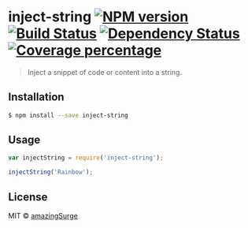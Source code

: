 # inject-string [![NPM version][npm-image]][npm-url] [![Build Status][travis-image]][travis-url] [![Dependency Status][daviddm-image]][daviddm-url] [![Coverage percentage][coveralls-image]][coveralls-url]
> Inject a snippet of code or content into a string.

## Installation

```sh
$ npm install --save inject-string
```

## Usage

```js
var injectString = require('inject-string');

injectString('Rainbow');
```
## License

MIT © [amazingSurge]()


[npm-image]: https://badge.fury.io/js/inject-string.svg
[npm-url]: https://npmjs.org/package/inject-string
[travis-image]: https://travis-ci.org/amazingsurge/inject-string.svg?branch=master
[travis-url]: https://travis-ci.org/amazingsurge/inject-string
[daviddm-image]: https://david-dm.org/amazingsurge/inject-string.svg?theme=shields.io
[daviddm-url]: https://david-dm.org/amazingsurge/inject-string
[coveralls-image]: https://coveralls.io/repos/amazingsurge/inject-string/badge.svg
[coveralls-url]: https://coveralls.io/r/amazingsurge/inject-string

